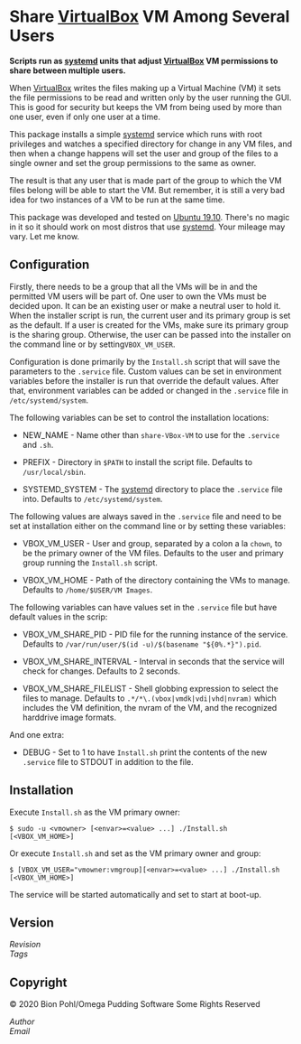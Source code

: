 # Share [VirtualBox](http://www.virtualbox.org/) VM Among Several Users

**Scripts run as [systemd](http://systemd.io/) units that adjust [VirtualBox](http://www.virtualbox.org/) VM permissions to share between multiple users.**

When [VirtualBox](http://www.virtualbox.org/) writes the files making up a Virtual Machine (VM) it sets the file permissions to be read and written only by the user running the GUI.  This is good for security but keeps the VM from being used by more than one user, even if only one user at a time.

This package installs a simple [systemd](http://systemd.io/) service which runs with root privileges and watches a specified directory for change in any VM files, and then when a change happens will set the user and group of the files to a single owner and set the group permissions to the same as owner.

The result is that any user that is made part of the group to which the VM files belong will be able to start the VM.  But remember, it is still a very bad idea for two instances of a VM to be run at the same time.

This package was developed and tested on [Ubuntu 19.10](http://releases.ubuntu.com/19.10/).  There's no magic in it so it should work on most distros that use [systemd](http://systemd.io/).  Your mileage may vary.  Let me know.

## Configuration

Firstly, there needs to be a group that all the VMs will be in and the permitted VM users will be part of.  One user to own the VMs must be decided upon.  It can be an existing user or make a neutral user to hold it.  When the installer script is run, the current user and its primary group is set as the default.  If a user is created for the VMs, make sure its primary group is the sharing group.  Otherwise, the user can be passed into the installer on the command line or by setting`VBOX_VM_USER`. 

Configuration is done primarily by the `Install.sh` script that will save the parameters to the `.service` file.  Custom values can be set in environment variables before the installer is run that override the default values.  After that, environment variables can be added or changed in the `.service` file in `/etc/systemd/system`.

The following variables can be set to control the installation locations:

* NEW\_NAME - Name other than `share-VBox-VM` to use for the `.service` and `.sh`.

* PREFIX - Directory in `$PATH` to install the script file.  Defaults to `/usr/local/sbin`.

* SYSTEMD\_SYSTEM - The [systemd](http://systemd.io/) directory to place the `.service` file into.  Defaults to `/etc/systemd/system`. 

The following values are always saved in the `.service` file and need to be set at installation either on the command line or by setting these variables:

* VBOX\_VM\_USER - User and group, separated by a colon a la `chown`, to be the primary owner of the VM files.  Defaults to the user and primary group running the `Install.sh` script.

* VBOX\_VM\_HOME - Path of the directory containing the VMs to manage.  Defaults to `/home/$USER/VM Images`.

The following variables can have values set in the `.service` file but have default values in the scrip:

* VBOX\_VM\_SHARE\_PID - PID file for the running instance of the service.  Defaults to `/var/run/user/$(id -u)/$(basename "${0%.*}").pid`.

* VBOX\_VM\_SHARE\_INTERVAL - Interval in seconds that the service will check for changes.  Defaults to 2 seconds.

* VBOX\_VM\_SHARE\_FILELIST - Shell globbing expression to select the files to manage.  Defaults to `.*/*\.(vbox|vmdk|vdi|vhd|nvram)` which includes the VM definition, the nvram of the VM, and the recognized harddrive image formats.

And one extra:

* DEBUG - Set to 1 to have `Install.sh` print the contents of the new `.service` file to STDOUT in addition to the file.

## Installation

Execute `Install.sh` as the VM primary owner:

    $ sudo -u <vmowner> [<envar>=<value> ...] ./Install.sh [<VBOX_VM_HOME>]

Or execute `Install.sh` and set as the VM primary owner and group:

    $ [VBOX_VM_USER="vmowner:vmgroup][<envar>=<value> ...] ./Install.sh  [<VBOX_VM_HOME>]

The service will be started automatically and set to start at boot-up.

## Version

<!-- $Id$ -->

$Revision$<br>$Tags$

## Copyright

&copy; 2020 Bion Pohl/Omega Pudding Software Some Rights Reserved

$Author$<br>$Email$
